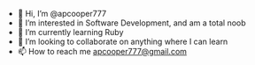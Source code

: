 - 👋 Hi, I’m @apcooper777
- 👀 I’m interested in Software Development, and am a total noob
- 🌱 I’m currently learning Ruby 
- 💞️ I’m looking to collaborate on anything where I can learn
- 📫 How to reach me apcooper777@gmail.com

<!---
apcooper777/apcooper777 is a ✨ special ✨ repository because its `README.md` (this file) appears on your GitHub profile.
You can click the Preview link to take a look at your changes.
--->

